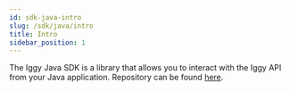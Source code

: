 ```yaml
---
id: sdk-java-intro
slug: /sdk/java/intro
title: Intro
sidebar_position: 1
---
```


The Iggy Java SDK is a library that allows you to interact with the Iggy API from your Java application.
Repository can be found [here](https://github.com/iggy-rs/iggy-java-client).
